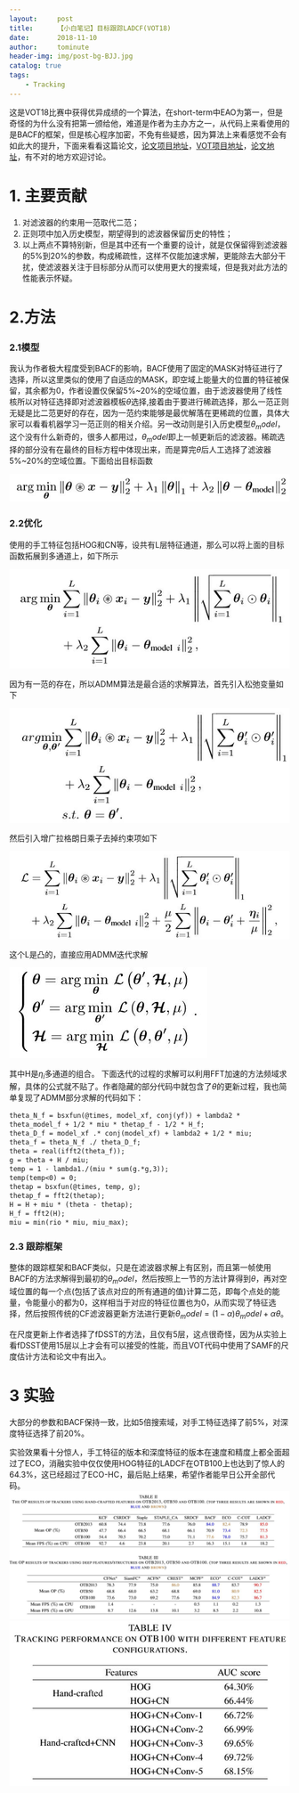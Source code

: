 ```yaml
---
layout:     post
title:      【小白笔记】目标跟踪LADCF(VOT18)
date:       2018-11-10
author:     tominute
header-img: img/post-bg-BJJ.jpg
catalog: true
tags:
    - Tracking
---
```


这是VOT18比赛中获得优异成绩的一个算法，在short-term中EAO为第一，但是奇怪的为什么没有把第一颁给他，难道是作者为主办方之一，从代码上来看使用的是BACF的框架，但是核心程序加密，不免有些疑惑，因为算法上来看感觉不会有如此大的提升，下面来看看这篇论文，[论文项目地址](https://github.com/XU-TIANYANG/LADCF)，[VOT项目地址](https://github.com/XU-TIANYANG/LADCF_VOT)，[论文地址](https://www.researchgate.net/publication/326696472_Learning_Adaptive_Discriminative_Correlation_Filters_via_Temporal_Consistency_Preserving_Spatial_Feature_Selection_for_Robust_Visual_Tracking)，有不对的地方欢迎讨论。

# 1. 主要贡献
1. 对滤波器的约束用一范取代二范；
2. 正则项中加入历史模型，期望得到的滤波器保留历史的特性；
3. 以上两点不算特别新，但是其中还有一个重要的设计，就是仅保留得到滤波器的5%到20%的参数，构成稀疏性，这样不仅能加速求解，更能除去大部分干扰，使滤波器关注于目标部分从而可以使用更大的搜索域，但是我对此方法的性能表示怀疑。

# 2.方法
### 2.1模型
我认为作者极大程度受到BACF的影响，BACF使用了固定的MASK对特征进行了选择，所以这里类似的使用了自适应的MASK，即空域上能量大的位置的特征被保留，其余都为0，作者设置仅保留5%~20%的空域位置，由于滤波器使用了线性核所以对特征选择即对滤波器模板$\theta$选择,接着由于要进行稀疏选择，那么一范正则无疑是比二范更好的存在，因为一范约束能够是最优解落在更稀疏的位置，具体大家可以看看机器学习一范正则的相关介绍。另一改动则是引入历史模型$\theta_model$，这个没有什么新奇的，很多人都用过，$\theta_model$即上一帧更新后的滤波器。稀疏选择的部分没有在最终的目标方程中体现出来，而是算完$\theta$后人工选择了滤波器5%~20%的空域位置。下面给出目标函数

![1](https://github.com/tominute/tominute.github.io/blob/master/img/20181110/1.JPG)

### 2.2优化
使用的手工特征包括HOG和CN等，设共有L层特征通道，那么可以将上面的目标函数拓展到多通道上，如下所示

![2](https://github.com/tominute/tominute.github.io/blob/master/img/20181110/2.JPG)

因为有一范的存在，所以ADMM算法是最合适的求解算法，首先引入松弛变量如下

![3](https://github.com/tominute/tominute.github.io/blob/master/img/20181110/3.JPG)

然后引入增广拉格朗日乘子去掉约束项如下

![4](https://github.com/tominute/tominute.github.io/blob/master/img/20181110/4.JPG)

这个L是凸的，直接应用ADMM迭代求解

![5](https://github.com/tominute/tominute.github.io/blob/master/img/20181110/5.JPG)

其中H是$\eta_i$多通道的组合。
下面迭代的过程的求解可以利用FFT加速的方法频域求解，具体的公式就不贴了。作者隐藏的部分代码中就包含了$\theta$的更新过程，我也简单复现了ADMM部分求解的代码如下：

```
theta_N_f = bsxfun(@times, model_xf, conj(yf)) + lambda2 * theta_model_f + 1/2 * miu * thetap_f - 1/2 * H_f;
theta_D_f = model_xf .* conj(model_xf) + lambda2 + 1/2 * miu;
theta_f = theta_N_f ./ theta_D_f;
theta = real(ifft2(theta_f));
g = theta + H / miu; 
temp = 1 - lambda1./(miu * sum(g.*g,3));
temp(temp<0) = 0;         
thetap = bsxfun(@times, temp, g);
thetap_f = fft2(thetap);
H = H + miu * (theta - thetap);
H_f = fft2(H);
miu = min(rio * miu, miu_max);
```

### 2.3 跟踪框架
整体的跟踪框架和BACF类似，只是在滤波器求解上有区别，而且第一帧使用BACF的方法求解得到最初的$\theta_model$，然后按照上一节的方法计算得到$\theta$，再对空域位置的每一个点(包括了该点对应的所有通道的值)计算二范，即每个点处的能量，令能量小的都为0，这样相当于对应的特征位置也为0，从而实现了特征选择，然后按照传统的CF滤波器更新方法进行更新${\theta}_model = (1-\alpha){\theta}_model +\alpha \theta$。

在尺度更新上作者选择了fDSST的方法，且仅有5层，这点很奇怪，因为从实验上看fDSST使用15层以上才会有可以接受的性能，而且VOT代码中使用了SAMF的尺度估计方法和论文中有出入。

# 3 实验
大部分的参数和BACF保持一致，比如5倍搜索域，对手工特征选择了前5%，对深度特征选择了前20%。

实验效果看十分惊人，手工特征的版本和深度特征的版本在速度和精度上都全面超过了ECO，消融实验中仅仅使用HOG特征的LADCF在OTB100上也达到了惊人的64.3%，这已经超过了ECO-HC，最后贴上结果，希望作者能早日公开全部代码。
![OTB](https://github.com/tominute/tominute.github.io/blob/master/img/20181110/6.JPG)
![消融实验](https://github.com/tominute/tominute.github.io/blob/master/img/20181110/7.JPG)